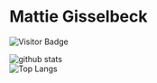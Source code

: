 # Mattie Gisselbeck

![Visitor Badge](https://visitor-badge.laobi.icu/badge?page_id=mattiegisselbeck.mattiegisselbeck)


![github stats](https://github-readme-stats.vercel.app/api?username=mattiegisselbeck&show_icons=true)
<br>
![Top Langs](https://github-readme-stats.vercel.app/api/top-langs/?username=mattiegisselbeck&langs_count=3&hide=go,html,css,tex)

<!-- ![Top Langs](https://github-readme-stats.vercel.app/api/top-langs/?username=mattiegisselbeck&langs_count=5) -->

 
